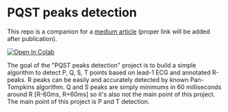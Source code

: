 # PQST peaks detection

This repo is a companion for a [medium article](https://medium.com) (proper link will be added after publication).

[![Open In Colab](https://colab.research.google.com/assets/colab-badge.svg)](https://colab.research.google.com/github/ovsienkobohdan/pqstpeak-detection/blob/main/pt_detection.ipynb)


The goal of the "PQST peaks detection" project is to build a simple algorithm to detect P, Q, S, T points based on lead-1 ECG and annotated R-peaks. R peaks can be easily and accurately detected by known Pan-Tompkins algorithm. Q and S peaks are simply minimums in 60 milliseconds around R [R-60ms, R+60ms] so it's also not the main point of this project. The main point of this project is P and T detection.